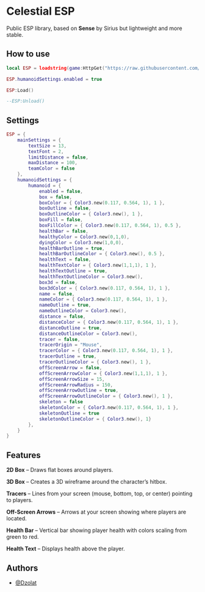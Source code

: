
# Celestial ESP

Public ESP library, based on **Sense** by Sirius but lightweight and more stable.

## How to use

```lua
local ESP = loadstring(game:HttpGet("https://raw.githubusercontent.com/Celestial-Core-Official/Public-API/refs/heads/main/ESP/CelestialESP.lua"))

ESP.humanoidSettings.enabled = true

ESP:Load()

--ESP:Unload() 
```


## Settings

```lua
ESP = {
	mainSettings = {
		textSize = 13,
		textFont = 2,
		limitDistance = false,
		maxDistance = 100,
		teamColor = false 
	},
	humanoidSettings = {
		humanoid = {
			enabled = false, 
			box = false,
			boxColor = { Color3.new(0.117, 0.564, 1), 1 },
			boxOutline = false,
			boxOutlineColor = { Color3.new(), 1 },
			boxFill = false,
			boxFillColor = { Color3.new(0.117, 0.564, 1), 0.5 },
			healthBar = false,
			healthyColor = Color3.new(0,1,0),
			dyingColor = Color3.new(1,0,0),
			healthBarOutline = true,
			healthBarOutlineColor = { Color3.new(), 0.5 },
			healthText = false,
			healthTextColor = { Color3.new(1,1,1), 1 },
			healthTextOutline = true,
			healthTextOutlineColor = Color3.new(),
			box3d = false,
			box3dColor = { Color3.new(0.117, 0.564, 1), 1 },
			name = false,
			nameColor = { Color3.new(0.117, 0.564, 1), 1 },
			nameOutline = true,
			nameOutlineColor = Color3.new(),
			distance = false,
			distanceColor = { Color3.new(0.117, 0.564, 1), 1 },
			distanceOutline = true,
			distanceOutlineColor = Color3.new(),
			tracer = false, 
			tracerOrigin = "Mouse",
			tracerColor = { Color3.new(0.117, 0.564, 1), 1 },
			tracerOutline = true,
			tracerOutlineColor = { Color3.new(), 1 },
			offScreenArrow = false,
			offScreenArrowColor = { Color3.new(1,1,1), 1 },
			offScreenArrowSize = 15,
			offScreenArrowRadius = 150,
			offScreenArrowOutline = true,
			offScreenArrowOutlineColor = { Color3.new(), 1 },
			skeleton = false
			skeletonColor = { Color3.new(0.117, 0.564, 1), 1 },
			skeletonOutline = true
			skeletonOutlineColor = { Color3.new(), 1}
		},
	}
}
```

## Features

**2D Box** – Draws flat boxes around players.

**3D Box** – Creates a 3D wireframe around the character’s hitbox.

**Tracers** – Lines from your screen (mouse, bottom, top, or center) pointing to players.

**Off-Screen Arrows** – Arrows at your screen showing where players are located.

**Health Bar** – Vertical bar showing player health with colors scaling from green to red.

**Health Text** – Displays health above the player.


## Authors

- [@Dzolat](https://www.github.com/Dzolat)


